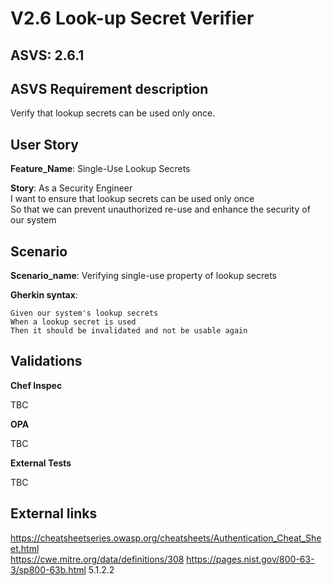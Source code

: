# V2.6 Look-up Secret Verifier

## ASVS: 2.6.1

## ASVS Requirement description

Verify that lookup secrets can be used only once.

## User Story

**Feature_Name**: Single-Use Lookup Secrets

**Story**:
As a Security Engineer\
I want to ensure that lookup secrets can be used only once\
So that we can prevent unauthorized re-use and enhance the security of our system

## Scenario

**Scenario_name**: Verifying single-use property of lookup secrets

**Gherkin syntax**:

```gherkin
Given our system's lookup secrets
When a lookup secret is used
Then it should be invalidated and not be usable again
```

## Validations

**Chef Inspec**

TBC

**OPA**

TBC

**External Tests**

TBC

## External links

<https://cheatsheetseries.owasp.org/cheatsheets/Authentication_Cheat_Sheet.html> \
<https://cwe.mitre.org/data/definitions/308>
<https://pages.nist.gov/800-63-3/sp800-63b.html> 5.1.2.2

